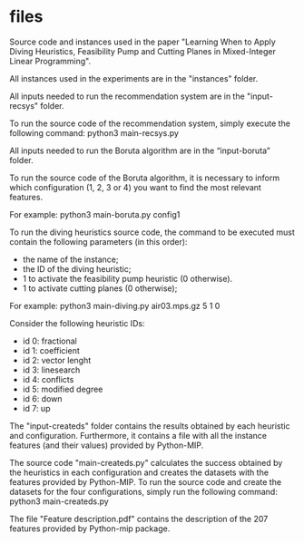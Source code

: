 # files
 Source code and instances used in the paper "Learning When to Apply Diving Heuristics, Feasibility Pump and Cutting Planes in Mixed-Integer Linear Programming".

 All instances used in the experiments are in the "instances" folder.

 All inputs needed to run the recommendation system are in the "input-recsys" folder.
 
 To run the source code of the recommendation system, simply execute the following command: python3 main-recsys.py

 All inputs needed to run the Boruta algorithm are in the “input-boruta” folder.

 To run the source code of the Boruta algorithm, it is necessary to inform which configuration (1, 2, 3 or 4) you want to find the most relevant features. 
 
 For example: python3 main-boruta.py config1

 To run the diving heuristics source code, the command to be executed must contain the following parameters (in this order):
- the name of the instance;
- the ID of the diving heuristic;
- 1 to activate the feasibility pump heuristic (0 otherwise).
- 1 to activate cutting planes (0 otherwise);

For example: python3 main-diving.py air03.mps.gz 5 1 0

Consider the following heuristic IDs:
- id 0: fractional
- id 1: coefficient
- id 2: vector lenght
- id 3: linesearch
- id 4: conflicts
- id 5: modified degree
- id 6: down
- id 7: up

The "input-createds" folder contains the results obtained by each heuristic and configuration. Furthermore, it contains a file with all the instance features (and their values) provided by Python-MIP.

The source code "main-createds.py" calculates the success obtained by the heuristics in each configuration and creates the datasets with the features provided by Python-MIP. 
To run the source code and create the datasets for the four configurations, simply run the following command: python3 main-createds.py

The file "Feature description.pdf" contains the description of the 207 features provided by Python-mip package.
